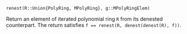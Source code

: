 ```
renest(R::Union{PolyRing, MPolyRing}, g::MPolyRingElem)
```

Return an element of iterated polynomial ring `R` from its denested counterpart. The return satisfies `f == renest(R, denest(denest(R), f))`.
